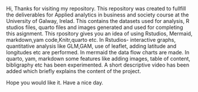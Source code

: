 Hi, Thanks for visiting my repository. This repository was created to fullfill the deliverables  for Applied analytics in business and society course at the University of Galway, Irelad.
This contains the datasets used for analysis, R studios files, quarto files and images generated and used for completing this asignment.
This rpository gives you an idea of using Rstudios, Mermaid, markdown,yam code,Knitr,quarto etc.
In Rstudios- interactive graphs, quantitative analysis like GLM,GAM, use of leaflet, adding latitude and longitudes etc are performed.
In mermaid the data flow charts are made.
In quarto, yam, markdown some features like adding images, table of content, bibligraphy etc has been experimented.
A short descriptive video has been added which briefly explains the content of the project.

Hope you would like it. Have a nice day.
